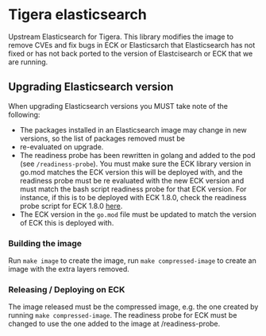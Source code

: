 # Tigera elasticsearch

Upstream Elasticsearch for Tigera. This library modifies the image to remove CVEs and fix bugs in ECK or Elasticsarch that 
Elasticsearch has not fixed or has not back ported to the version of Elastcisearch or ECK that we are running.

## Upgrading Elasticsearch version

When upgrading Elasticsearch versions you MUST take note of the following:
* The packages installed in an Elasticsearch image may change in new versions, so the list of packages removed must be 
* re-evaluated on upgrade. 
* The readiness probe has been rewritten in golang and added to the pod (see `/readiness-probe`). You must make sure the 
ECK library version in go.mod matches the ECK version this will be deployed with, and the readiness probe must be
re evaluated with the new ECK version and must match the bash script readiness probe for that ECK version. For instance,
if this is to be deployed with ECK 1.8.0, check the readiness probe script for ECK 1.8.0
[here](https://github.com/elastic/cloud-on-k8s/blob/1.8.0/pkg/controller/elasticsearch/nodespec/readiness_probe.go#L31).
* The ECK version in the `go.mod` file must be updated to match the version of ECK this is deployed with.

### Building the image

Run `make image` to create the image, run `make compressed-image` to create an image with the extra layers removed.

### Releasing / Deploying on ECK

The image released must be the compressed image, e.g. the one created by running `make compressed-image`. The readiness 
probe for ECK must be changed to use the one added to the image at /readiness-probe.